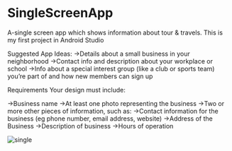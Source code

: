 # SingleScreenApp
A-single screen app which shows information about tour &amp; travels. This is my first project in Android Studio

Suggested App Ideas:
->Details about a small business in your neighborhood
->Contact info and description about your workplace or school
->Info about a special interest group (like a club or sports team) you’re part of and how new members can sign up

Requirements
Your design must include:

->Business name
->At least one photo representing the business
->Two or more other pieces of information, such as:
->Contact information for the business (eg phone number, email address, website)
->Address of the Business
->Description of business
->Hours of operation




![single](https://user-images.githubusercontent.com/45606322/51933500-b17c9100-23be-11e9-9dae-b01ca1c20457.png)

